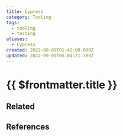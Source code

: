 ```yaml
---
title: Cypress
category: Tooling
tags:
  - tooling
  - testing
aliases:
  - Cypress
created: 2022-08-09T01:42:00.000Z
updated: 2022-09-05T05:04:21.788Z
---
```


# {{ $frontmatter.title }}

## Related

## References
